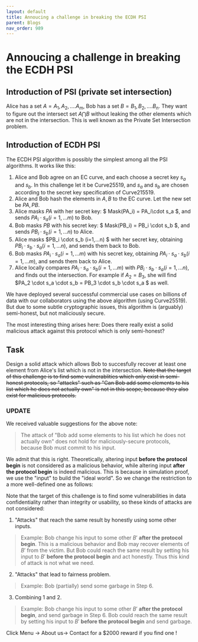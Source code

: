 ```yaml
---
layout: default
title: Annoucing a challenge in breaking the ECDH PSI
parent: Blogs
nav_order: 989
---
```


# Annoucing a challenge in breaking the ECDH PSI


## Introduction of PSI (private set intersection)

Alice has a set $A={A_1, A_2, .... A_m}$, Bob has a set $B={B_1, B_2, .... B_n}$. 
They want to figure out the intersect set $A \bigcap B$ without leaking the other elements which are not in the intersection. 
This is well known as the Private Set Intersection problem.

## Introduction of ECDH PSI

The ECDH PSI algorithm is possibly the simplest among all the PSI algorithms. It works like this:

1. Alice and Bob agree on an EC curve, and each choose a secret key $s_a$ and $s_b$. In this challenge let it be Curve25519, and $s_a$ and $s_b$ are chosen according to the secret key specification of Curve215519.
2. Alice  and Bob hash the elements in $A,B$ to the EC curve. Let the new set be $PA,PB$.
3. Alice masks $PA$ with her secret key: $ Mask(PA_i) = PA_i\cdot s_a $, and sends ${PA_i\cdot s_a} (i=1,...m)$ to Bob.
4. Bob masks $PB$ with his secret key: $ Mask(PB_i) = PB_i \cdot s_b $, and sends ${PB_i\cdot s_b} (i=1,...n)$ to Alice.
5. Alice masks $PB_i \cdot s_b (i=1,...n) $ with her secret key, obtaining $PB_i \cdot s_b \cdot s_a (i=1,...n)$, and sends them back to Bob.
6. Bob masks $PA_i \cdot s_a (i=1,...m)$ with his secret key, obtaining $PA_i \cdot s_a \cdot s_b (i=1,...m)$, and sends them back to Alice.
7. Alice locally compares ${PA_i \cdot s_a \cdot s_b} (i=1,...m)$ with ${PB_i \cdot s_b \cdot s_a} (i=1,...n)$, and finds out the intersection. For example if $A_2 = B_3$, she will find
$PA_2 \cdot s_a \cdot s_b = PB_3 \cdot s_b \cdot s_a $ as well.

We have deployed several successful commercial use cases on billions of data with our collaborators using the above algorithm (using Curve25519). But due to some subtle cryptographic issues, this algorithm is (arguably) semi-honest, but not maliciously secure.

The most interesting thing arises here: Does there really exist a solid malicious attack against this protocol which is only semi-honest?



## Task

Design a solid attack which allows Bob to succesfully recover at least one element from 
Alice's list which is not in the intersection. ~~Note that the target of this challenge is to find some vulnerablities which only exist in semi-honest protocols, so "attacks" such as "Can Bob add some elements to his list which he does not actually own" is not in this scope, because they also exist for malicious protocols.~~

### UPDATE

We received valuable suggestions for the above note: 
>The attack of "Bob add some elements to his list which he does not actually own" does not hold for maliciously-secure protocols, because Bob must commit to his input.

We admit that this is right. Theoretically, altering input **before the protocol begin** is not considered as a malicious behavior, while altering input **after the protocol begin** is indeed malicious. This is because in simulation proof, we use the "input" to build the "ideal world". So we change the restriction to a more well-defined one as follows:

Note that the target of this challenge is to find some vulnerabilities in data confidentiality rather than integrity or usability, so these kinds of attacks are not considered:
  1. "Attacks" that reach the same result by honestly using some other inputs. 
  >Example: Bob change his input to some other $B'$ **after the protocol begin**. This is a malicious behavior and Bob may recover elements of $B'$ from the victim. But Bob could reach the same result by setting his input to $B'$ **before the protocol begin** and act honestly. Thus this kind of attack is not what we need. 
  2. "Attacks" that lead to fairness problem. 
  >Example: Bob (partially) send some garbage in Step 6.   
  3. Combining 1 and 2.
  >Example: Bob change his input to some other $B'$ **after the protocol begin**, and send garbage in Step 6. Bob could reach the same result by setting his input to $B'$ **before the protocol begin** and send garbage.

Click Menu -> About us-> Contact for a $2000 reward if you find one !
